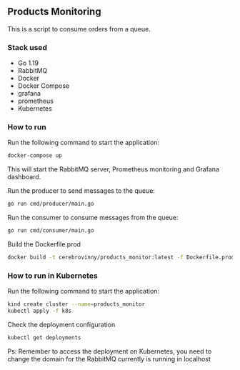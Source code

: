 ## Products Monitoring

This is a script to consume orders from a queue.

### Stack used
- Go 1.19
- RabbitMQ
- Docker
- Docker Compose
- grafana
- prometheus
- Kubernetes

### How to run
Run the following command to start the application:
```bash
docker-compose up
```
This will start the RabbitMQ server, Prometheus monitoring and Grafana dashboard.

Run the producer to send messages to the queue:
```bash
go run cmd/producer/main.go
```

Run the consumer to consume messages from the queue:
```bash
go run cmd/consumer/main.go
```

Build the Dockerfile.prod
```bash
docker build -t cerebrovinny/products_monitor:latest -f Dockerfile.prod .
```

### How to run in Kubernetes
Run the following command to start the application:
```bash
kind create cluster --name=products_monitor
kubectl apply -f k8s
```

Check the deployment configuration
```bash
kubectl get deployments
```

Ps: Remember to access the deployment on Kubernetes, you need to change the domain for the RabbitMQ 
currently is running in localhost